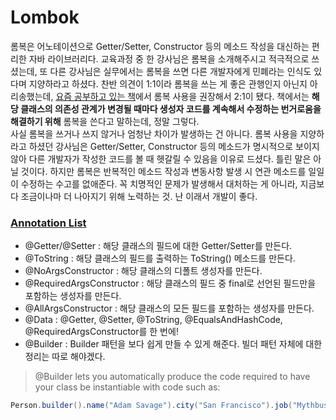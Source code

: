 # Lombok

롬복은 어노테이션으로 Getter/Setter, Constructor 등의 메소드 작성을 대신하는 편리한 자바 라이브러리다. 교육과정 중 한 강사님은 롬복을 소개해주시고 적극적으로 쓰셨는데, 또 다른 강사님은 실무에서는 롬복을 쓰면 다른 개발자에게 민폐라는 인식도 있다며 지양하라고 하셨다. 찬반 의견이 1:1이라 롬복을 쓰는 게 좋은 관행인지 아닌지 아리송했는데, [요즘 공부하고 있는 책](http://www.yes24.com/Product/Goods/83849117)에서 롬복 사용을 권장해서 2:1이 됐다. 책에서는 **해당 클래스의 의존성 관계가 변경될 때마다 생성자 코드를 계속해서 수정하는 번거로움을 해결하기 위해** 롬복을 쓴다고 말하는데, 정말 그렇다.  
사실 롬복을 쓰거나 쓰지 않거나 엄청난 차이가 발생하는 건 아니다. 롬복 사용을 지양하라고 하셨던 강사님은 Getter/Setter, Constructor 등의 메소드가 명시적으로 보이지 않아 다른 개발자가 작성한 코드를 볼 때 헷갈릴 수 있음을 이유로 드셨다. 틀린 말은 아닐 것이다. 하지만 롬복은 반복적인 메소드 작성과 변동사항 발생 시 연관 메소드를 일일이 수정하는 수고를 없애준다. 꼭 치명적인 문제가 발생해서 대처하는 게 아니라, 지금보다 조금이나마 더 나아지기 위해 노력하는 것. 난 이래서 개발이 좋다.   


### [Annotation List](https://projectlombok.org/features/all)

* @Getter/@Setter : 해당 클래스의 필드에 대한 Getter/Setter를 만든다.
* @ToString : 해당 클래스의 필드를 출력하는 ToString() 메소드를 만든다. 
* @NoArgsConstructor : 해당 클래스의 디폴트 생성자를 만든다.
* @RequiredArgsConstructor : 해당 클래스의 필드 중 final로 선언된 필드만을 포함하는 생성자를 만든다. 
* @AllArgsConstructor : 해당 클래스의 모든 필드를 포함하는 생성자를 만든다.
* @Data : @Getter, @Setter, @ToString, @EqualsAndHashCode, @RequiredArgsConstructor를 한 번에!
* @Builder : Builder 패턴을 보다 쉽게 만들 수 있게 해준다. 빌더 패턴 자체에 대한 정리는 따로 해야겠다.
> @Builder lets you automatically produce the code required to have your class be instantiable with code such as:
```java
Person.builder().name("Adam Savage").city("San Francisco").job("Mythbusters").job("Unchained Reaction").build();
```
